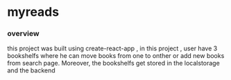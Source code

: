 # myreads


### overview
this project was built using create-react-app , in this project  , user have 3 bookshelfs where he can move books from one to onther or add new books from search page. Moreover, the bookshelfs get stored in the localstorage and the backend 
